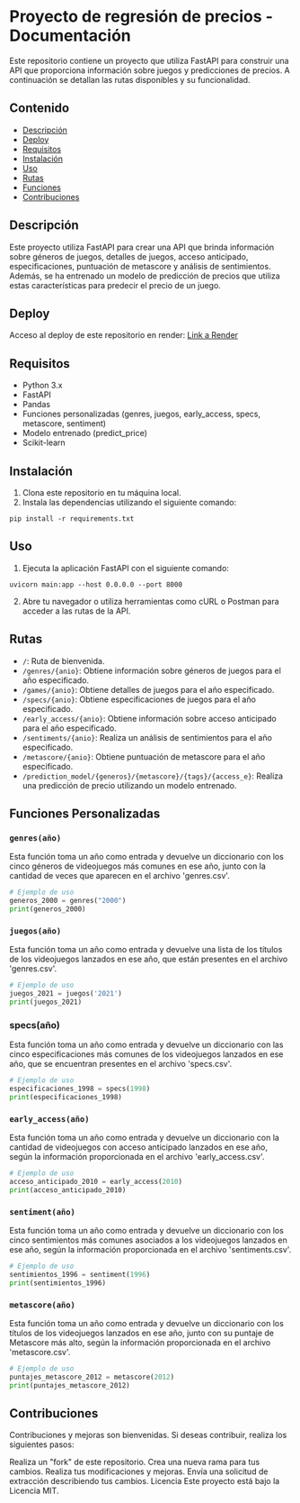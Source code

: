 # Proyecto de regresión de precios - Documentación

Este repositorio contiene un proyecto que utiliza FastAPI para construir una API que proporciona información sobre juegos y predicciones de precios. A continuación se detallan las rutas disponibles y su funcionalidad.

## Contenido

- [Descripción](#descripción)
- [Deploy](#deploy)
- [Requisitos](#requisitos)
- [Instalación](#instalación)
- [Uso](#uso)
- [Rutas](#rutas)
- [Funciones](#funciones-personalizadas)
- [Contribuciones](#contribuciones)


## Descripción

Este proyecto utiliza FastAPI para crear una API que brinda información sobre géneros de juegos, detalles de juegos, acceso anticipado, especificaciones, puntuación de metascore y análisis de sentimientos. Además, se ha entrenado un modelo de predicción de precios que utiliza estas características para predecir el precio de un juego.

## Deploy
Acceso al deploy de este repositorio en render: [Link a Render](https://steam-games-information.onrender.com/)

## Requisitos

- Python 3.x
- FastAPI
- Pandas
- Funciones personalizadas (genres, juegos, early_access, specs, metascore, sentiment)
- Modelo entrenado (predict_price)
- Scikit-learn

## Instalación

1. Clona este repositorio en tu máquina local.
2. Instala las dependencias utilizando el siguiente comando:

```
pip install -r requirements.txt
```

## Uso

1. Ejecuta la aplicación FastAPI con el siguiente comando:

```
uvicorn main:app --host 0.0.0.0 --port 8000
```

2. Abre tu navegador o utiliza herramientas como cURL o Postman para acceder a las rutas de la API.

## Rutas

- `/`: Ruta de bienvenida.
- `/genres/{anio}`: Obtiene información sobre géneros de juegos para el año especificado.
- `/games/{anio}`: Obtiene detalles de juegos para el año especificado.
- `/specs/{anio}`: Obtiene especificaciones de juegos para el año especificado.
- `/early_access/{anio}`: Obtiene información sobre acceso anticipado para el año especificado.
- `/sentiments/{anio}`: Realiza un análisis de sentimientos para el año especificado.
- `/metascore/{anio}`: Obtiene puntuación de metascore para el año especificado.
- `/prediction_model/{generos}/{metascore}/{tags}/{access_e}`: Realiza una predicción de precio utilizando un modelo entrenado.

## Funciones Personalizadas

### `genres(año)`

Esta función toma un año como entrada y devuelve un diccionario con los cinco géneros de videojuegos más comunes en ese año, junto con la cantidad de veces que aparecen en el archivo 'genres.csv'.

```python
# Ejemplo de uso
generos_2000 = genres("2000")
print(generos_2000)
```

### `juegos(año)`
Esta función toma un año como entrada y devuelve una lista de los títulos de los videojuegos lanzados en ese año, que están presentes en el archivo 'genres.csv'.

```python
# Ejemplo de uso
juegos_2021 = juegos('2021')
print(juegos_2021)
```

### specs(año)
Esta función toma un año como entrada y devuelve un diccionario con las cinco especificaciones más comunes de los videojuegos lanzados en ese año, que se encuentran presentes en el archivo 'specs.csv'.

```python
# Ejemplo de uso
especificaciones_1998 = specs(1998)
print(especificaciones_1998)
```

### `early_access(año)`
Esta función toma un año como entrada y devuelve un diccionario con la cantidad de videojuegos con acceso anticipado lanzados en ese año, según la información proporcionada en el archivo 'early_access.csv'.

```python
# Ejemplo de uso
acceso_anticipado_2010 = early_access(2010)
print(acceso_anticipado_2010)
```

### `sentiment(año)`
Esta función toma un año como entrada y devuelve un diccionario con los cinco sentimientos más comunes asociados a los videojuegos lanzados en ese año, según la información proporcionada en el archivo 'sentiments.csv'.


```python
# Ejemplo de uso
sentimientos_1996 = sentiment(1996)
print(sentimientos_1996)
```

### `metascore(año)`
Esta función toma un año como entrada y devuelve un diccionario con los títulos de los videojuegos lanzados en ese año, junto con su puntaje de Metascore más alto, según la información proporcionada en el archivo 
'metascore.csv'.

```python
# Ejemplo de uso
puntajes_metascore_2012 = metascore(2012)
print(puntajes_metascore_2012)
```

## Contribuciones
Contribuciones y mejoras son bienvenidas. Si deseas contribuir, realiza los siguientes pasos:

Realiza un "fork" de este repositorio.
Crea una nueva rama para tus cambios.
Realiza tus modificaciones y mejoras.
Envía una solicitud de extracción describiendo tus cambios.
Licencia
Este proyecto está bajo la Licencia MIT.



